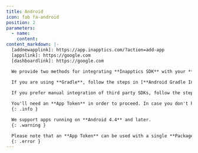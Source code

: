 ```yaml
---
title: Android
icon: fab fa-android
position: 2
parameters:
  - name: 
    content: 
content_markdown: |-
  [addnewapplink]: https://app.inapptics.com/?action=add-app
  [appslink]: https://google.com
  [dashboardlink]: https://google.com

  We provide two methods for integrating **Inapptics SDK** with your **Android** app.
  
  If you are using **Gradle**, follow the steps in [**Android Gradle Integration**](#sdkintegrationandroidgradle) section.

  If you prefer manual integration of third party SDKs, follow the steps in [**Android Manual Integration**](#sdkintegrationandroidmanual) section.

  You'll need an **App Token** in order to proceed. In case you don't have one yet, add an app [here][addnewapplink]{:target="_blank"} or get the **App Token** of your existing app [here][appslink]{:target="_blank"}.
  {: .info }

  We support apps running on **Android 4.4** and later.
  {: .warning }

  Please note that an **App Token** can be used with a single **Package ID** and make sure the same **App Token** isn't used in another package with a different **Package ID**.
  {: .error }  
---
```


